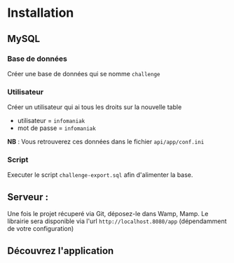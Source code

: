# Installation

## MySQL

### Base de données
Créer une base de données qui se nomme `challenge` 

### Utilisateur
Créer un utilisateur qui ai tous les droits sur la nouvelle table
 * utilisateur = `infomaniak` 
 * mot de passe = `infomaniak`
 
 **NB** : Vous retrouverez ces données dans le fichier `api/app/conf.ini`
 
### Script
Executer le script `challenge-export.sql` afin d'alimenter la base.
 
## Serveur :
Une fois le projet récuperé via Git, déposez-le dans Wamp, Mamp.
Le librairie sera disponible via l'url `http://localhost.8080/app` (dépendamment de votre configuration)

## Découvrez l'application